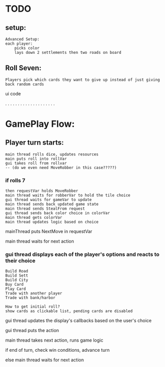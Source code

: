 # TODO

## setup:
	Advanced Setup:
	each player:
		picks color
		lays down 2 settlements then two roads on board

## Roll Seven:

	Players pick which cards they want to give up instead of just giving back random cards

ui code

.
.
.
.
.
.
.
.
.
.
.
.
.
.
.
.
.
.
.
.

# GamePlay Flow:

## Player turn starts:
	main thread rolls dice, updates resources
	main puts roll into rollVar
	gui takes roll from rollvar
	-- (do we even need MoveRobber in this case?????)

### if rolls 7
	then requestVar holds MoveRobber
	main thread waits for robberVar to hold the tile choice
	gui thread waits for gameVar to update
	main thread sends back updated game state
	main thread sends StealFrom request
	gui thread sends back color choice in colorVar
	main thread gets colorVar
	main thread updates logic based on choice

mainThread puts NextMove in requestVar

main thread waits for next action

### gui thread displays each of the player's options and reacts to their choice
	Build Road
	Build Sett
	Build City
	Buy Card
	Play Card
	Trade with another player
	Trade with bank/harbor

	How to get initial roll?
	show cards as clickable list, pending cards are disabled



gui thread updates the display's callbacks based on the user's choice

gui thread puts the action

main thread takes next action, runs game logic

if end of turn, check win conditions, advance turn

else main thread waits for next action
